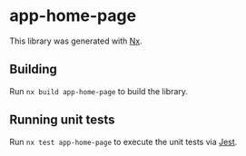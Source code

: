 # app-home-page

This library was generated with [Nx](https://nx.dev).

## Building

Run `nx build app-home-page` to build the library.

## Running unit tests

Run `nx test app-home-page` to execute the unit tests via [Jest](https://jestjs.io).
